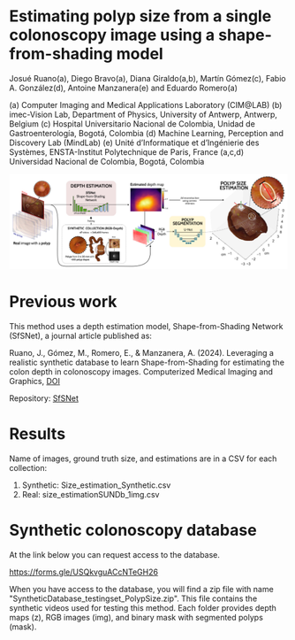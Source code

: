 # Estimating polyp size from a single colonoscopy image using a shape-from-shading model

Josué Ruano(a), Diego Bravo(a), Diana Giraldo(a,b), Martín Gómez(c), Fabio A. González(d), Antoine Manzanera(e) and Eduardo Romero(a)

(a) Computer Imaging and Medical Applications Laboratory (CIM@LAB)
(b) imec-Vision Lab, Department of Physics, University of Antwerp, Antwerp, Belgium
(c) Hospital Universitario Nacional de Colombia, Unidad de Gastroenterologı́a, Bogotá, Colombia
(d) Machine Learning, Perception and Discovery Lab (MindLab)
(e) Unité d’Informatique et d’Ingénierie des Systèmes, ENSTA-Institut Polytechnique de Paris, France
(a,c,d) Universidad Nacional de Colombia, Bogotá, Colombia

<img src="pipeline_isbi.png?raw=True" width="800px" style="margin:0px 0px"/>

# Previous work
This method uses a depth estimation model, Shape-from-Shading Network (SfSNet), a journal article published as:

Ruano, J., Gómez, M., Romero, E., & Manzanera, A. (2024). Leveraging a realistic synthetic database to learn Shape-from-Shading for estimating the colon depth in colonoscopy images. Computerized Medical Imaging and Graphics, [DOI](https://doi.org/10.1016/j.compmedimag.2024.102390)

Repository: [SfSNet](https://github.com/Cimalab-unal/ColonDepthEstimation) 

# Results

Name of images, ground truth size, and estimations are in a CSV for each collection:

  1. Synthetic: Size_estimation_Synthetic.csv
  2. Real: size_estimationSUNDb_1img.csv

# Synthetic colonoscopy database

At the link below you can request access to the database.

https://forms.gle/USQkvguACcNTeGH26

When you have access to the database, you will find a zip file with name "SyntheticDatabase_testingset_PolypSize.zip". This file contains the synthetic videos used for testing this method. Each folder provides depth maps (z), RGB images (img), and binary mask with segmented polyps (mask).
